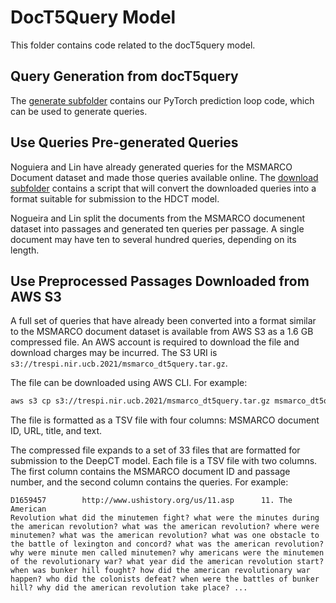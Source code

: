 # DocT5Query Model
This folder contains code related to the docT5query model.

## Query Generation from docT5query
The [generate subfolder](generate) contains
our PyTorch prediction loop code, which can be used to generate
queries.

## Use Queries Pre-generated Queries
Noguiera and Lin have already generated queries for the MSMARCO Document
dataset and made those queries available online. The
[download subfolder](download) contains a script that will convert
the downloaded queries into a format suitable for submission to the HDCT
model.

Nogueira and Lin split the documents from the MSMARCO documenent dataset into
passages and generated ten queries per passage. A single document may have
ten to several hundred queries, depending on its length.

## Use Preprocessed Passages Downloaded from AWS S3
A full set of queries that have already been converted into a format similar
to the MSMARCO document dataset is available from AWS S3 as a 1.6 GB compressed file.
An AWS account is required to download the file and download charges may
be incurred. The S3 URI is `s3://trespi.nir.ucb.2021/msmarco_dt5query.tar.gz`.

The file can be downloaded using AWS CLI. For example:
```bash
aws s3 cp s3://trespi.nir.ucb.2021/msmarco_dt5query.tar.gz msmarco_dt5query.tar.gz
```

The file is formatted as a TSV file with four columns: MSMARCO document ID, 
URL, title, and text.

The compressed file expands to a set of 33 files that are formatted for submission
to the DeepCT model. Each file is a TSV
file with two columns. The first column contains the MSMARCO document ID
and passage number, and the second column contains the queries. For example:
```
D1659457        http://www.ushistory.org/us/11.asp      11. The American
Revolution what did the minutemen fight? what were the minutes during
the american revolution? what was the american revolution? where were
minutemen? what was the american revolution? what was one obstacle to
the battle of lexington and concord? what was the american revolution?
why were minute men called minutemen? why americans were the minutemen
of the revolutionary war? what year did the american revolution start?
when was bunker hill fought? how did the american revolutionary war
happen? who did the colonists defeat? when were the battles of bunker
hill? why did the american revolution take place? ...
```